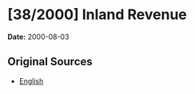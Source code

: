 # [38/2000] Inland Revenue

**Date:** 2000-08-03

## Original Sources

- [English](https://documents.gov.lk/view/acts/2000/8/38-2000_E.pdf)
